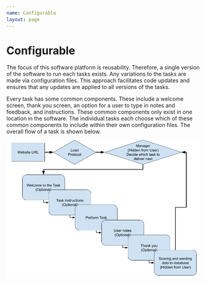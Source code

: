 ```yaml
---
name: Configurable
layout: page
---
```

# Configurable
The focus of this software platform is reusability. Therefore, a single version of the software to run each tasks exists. Any variations to the tasks are made via configuration files. This approach facilitates code updates and ensures that any updates are applied to all versions of the tasks.

Every task has some common components. These include a welcome screen, thank you screen, an option for a user to type in notes and feedback, and instructions. These common components only exist in one location in the software. The individual tasks each choose which of these common components to include within their own configuration files. The overall flow of a task is shown below.



<img src="/3C/assets/FlowChart.png" alt="FlowChart.png"/>
